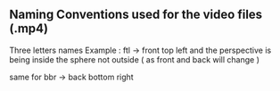## Naming Conventions used for the video files (.mp4)

Three letters names
Example : 
ftl -> front top left
and the perspective is being inside the sphere not outside ( as front and back will change )

same for 
bbr -> back bottom right
